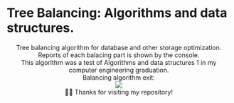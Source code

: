 #  Tree Balancing: Algorithms and data structures.

<div align="center"> 
Tree balancing algorithm for database and other storage optimization. Reports of each balacing part is shown by the console.
 </div>
 <div align="center"> 
This algorithm was a test of Algorithms and data structures 1 in my computer engineering graduation.
 </div>
<div align="center"> 
Balancing algorithm exit:
 </div>
<div align="center"> 
<img src="https://github.com/dubernardon/My-Graduation-Tests/assets/102065589/f90324a1-8783-4a4a-96b3-13d08eb3c60c" >
  </div>
  <div align="center"> 
 🙋‍♂️ Thanks for visiting my repository!
</div>
